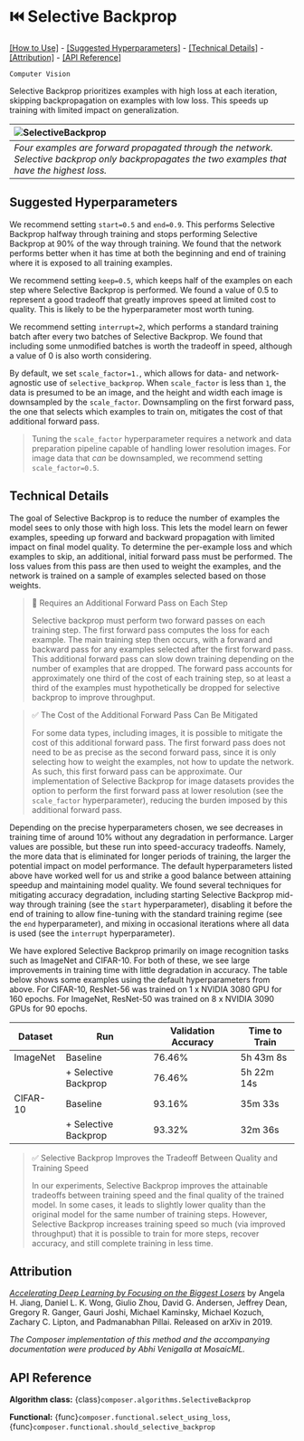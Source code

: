# ⏮️ Selective Backprop

[\[How to Use\]](#how-to-use) - [\[Suggested Hyperparameters\]](#suggested-hyperparameters) - [\[Technical Details\]](#technical-details) - [\[Attribution\]](#attribution) - [\[API Reference\]](#api-reference)

`Computer Vision`

Selective Backprop prioritizes examples with high loss at each iteration, skipping backpropagation on examples with low loss.
This speeds up training with limited impact on generalization.

| ![SelectiveBackprop](../_images/selective-backprop.png) |
|:--|
|*Four examples are forward propagated through the network. Selective backprop only backpropagates the two examples that have the highest loss.*|

<!--## How to Use

### Functional Interface

TODO(ABHI): Fix and comments here describing what happens below.


```python
# import composer.functional as cf

# def training_loop(model, train_loader):
#     opt = torch.optim.Adam(model.parameters())
#     loss_fn = F.cross_entropy
#     model.train()

#     for epoch in range(num_epochs):
#         for X, y in train_loader:
#             y_hat = model(X)
#             loss = loss_fn(y_hat, smoothed_targets)
#             loss.backward()
#             opt.step()
#             opt.zero_grad()
```

### Composer Trainer

TODO(Abhi): Fix and add comments here describing what happens below.

```python
# from composer.algorithms import LabelSmoothing
# from composer.trainer import Trainer

# trainer = Trainer(model=model,
#                   train_dataloader=train_dataloader,
#                   max_duration='1ep',
#                   algorithms=[])

# trainer.fit()
```

### Implementation Details

TODO(ABHI): Briefly describe what happens under the hood here.-->

## Suggested Hyperparameters

We recommend setting `start=0.5` and `end=0.9`. This performs Selective Backprop halfway through training and stops performing Selective Backprop at 90% of the way through training.
We found that the network performs better when it has time at both the beginning and end of training where it is exposed to all training examples.

We recommend setting `keep=0.5`, which keeps half of the examples on each step where Selective Backprop is performed.
We found a value of 0.5 to represent a good tradeoff that greatly improves speed at limited cost to quality. This is likely to be the hyperparameter most worth tuning.

We recommend setting `interrupt=2`, which performs a standard training batch after every two batches of Selective Backprop.
We found that including some unmodified batches is worth the tradeoff in speed, although a value of 0 is also worth considering.

By default, we set `scale_factor=1.`, which allows for data- and network-agnostic use of `selective_backprop`. When `scale_factor` is less than `1`, the data is presumed to be an image, and the height and width each image is downsampled by the `scale_factor`. Downsampling on the first forward pass, the one that selects which examples to train on, mitigates the cost of that additional forward pass.

>  Tuning the `scale_factor` hyperparameter requires a network and data preparation pipeline capable of handling lower resolution images. For image data that *can* be downsampled, we recommend setting `scale_factor=0.5`.

## Technical Details

The goal of Selective Backprop is to reduce the number of examples the model sees to only those with high loss.
This lets the model learn on fewer examples, speeding up forward and backward propagation with limited impact on final model quality.
To determine the per-example loss and which examples to skip, an additional, initial forward pass must be performed.
The loss values from this pass are then used to weight the examples, and the network is trained on a sample of examples selected based on those weights.

> 🚧 Requires an Additional Forward Pass on Each Step
>
> Selective backprop must perform two forward passes on each training step. The first forward pass computes the loss for each example. The main training step then occurs, with a forward and backward pass for any examples selected after the first forward pass.
> This additional forward pass can slow down training depending on the number of examples that are dropped.
> The forward pass accounts for approximately one third of the cost of each training step, so at least a third of the examples must hypothetically be dropped for selective backprop to improve throughput.

> ✅ The Cost of the Additional Forward Pass Can Be Mitigated
>
> For some data types, including images, it is possible to mitigate the cost of this additional forward pass.
> The first forward pass does not need to be as precise as the second forward pass, since it is only selecting how to weight the examples, not how to update the network.
> As such, this first forward pass can be approximate.
> Our implementation of Selective Backprop for image datasets provides the option to perform the first forward pass at lower resolution (see the `scale_factor` hyperparameter), reducing the burden imposed by this additional forward pass.

Depending on the precise hyperparameters chosen, we see decreases in training time of around 10% without any degradation in performance. Larger values are possible, but these run into speed-accuracy tradeoffs.
Namely, the more data that is eliminated for longer periods of training, the larger the potential impact on model performance.
The default hyperparameters listed above have worked well for us and strike a good balance between attaining speedup and maintaining model quality.
We found several techniques for mitigating accuracy degradation, including starting Selective Backprop mid-way through training (see the `start` hyperparameter), disabling it before the end of training to allow fine-tuning with the standard training regime (see the `end` hyperparameter), and mixing in occasional iterations where all data is used (see the `interrupt` hyperparameter).

We have explored Selective Backprop primarily on image recognition tasks such as ImageNet and CIFAR-10. For both of these, we see large improvements in training time with little degradation in accuracy. The table below shows some examples using the default hyperparameters from above. For CIFAR-10, ResNet-56 was trained on 1 x NVIDIA 3080 GPU for 160 epochs. For ImageNet, ResNet-50 was trained on 8 x NVIDIA 3090 GPUs for 90 epochs.

| Dataset | Run | Validation Accuracy | Time to Train |
|---------|-----|---------------------|---------------|
| ImageNet | Baseline | 76.46% | 5h 43m 8s|
|  | + Selective Backprop | 76.46% | 5h 22m 14s|
| CIFAR-10 | Baseline | 93.16% | 35m 33s |
|  | + Selective Backprop | 93.32% | 32m 36s|

> ✅ Selective Backprop Improves the Tradeoff Between Quality and Training Speed
>
>In our experiments, Selective Backprop improves the attainable tradeoffs between training speed and the final quality of the trained model. In some cases, it leads to slightly lower quality than the original model for the same number of training steps. However, Selective Backprop increases training speed so much (via improved throughput) that it is possible to train for more steps, recover accuracy, and still complete training in less time.

## Attribution

[*Accelerating Deep Learning by Focusing on the Biggest Losers*](https://arxiv.org/abs/1910.00762) by Angela H. Jiang, Daniel L. K. Wong, Giulio Zhou, David G. Andersen, Jeffrey Dean, Gregory R. Ganger, Gauri Joshi, Michael Kaminsky, Michael Kozuch, Zachary C. Lipton, and Padmanabhan Pillai. Released on arXiv in 2019.

*The Composer implementation of this method and the accompanying documentation were produced by Abhi Venigalla at MosaicML.*

## API Reference

**Algorithm class:** {class}`composer.algorithms.SelectiveBackprop`

**Functional:** {func}`composer.functional.select_using_loss`, {func}`composer.functional.should_selective_backprop`
